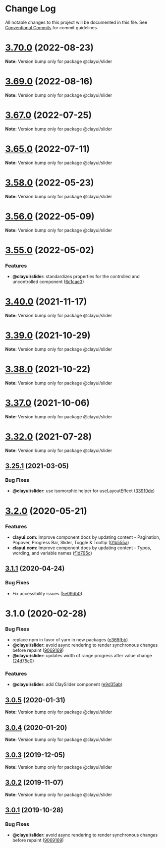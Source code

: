 # Change Log

All notable changes to this project will be documented in this file.
See [Conventional Commits](https://conventionalcommits.org) for commit guidelines.

# [3.70.0](https://github.com/liferay/clay/compare/v3.69.0...v3.70.0) (2022-08-23)

**Note:** Version bump only for package @clayui/slider

# [3.69.0](https://github.com/liferay/clay/compare/v3.68.0...v3.69.0) (2022-08-16)

**Note:** Version bump only for package @clayui/slider

# [3.67.0](https://github.com/liferay/clay/compare/v3.66.0...v3.67.0) (2022-07-25)

**Note:** Version bump only for package @clayui/slider

# [3.65.0](https://github.com/liferay/clay/compare/v3.64.0...v3.65.0) (2022-07-11)

**Note:** Version bump only for package @clayui/slider

# [3.58.0](https://github.com/liferay/clay/compare/v3.57.0...v3.58.0) (2022-05-23)

**Note:** Version bump only for package @clayui/slider

# [3.56.0](https://github.com/liferay/clay/compare/v3.55.0...v3.56.0) (2022-05-09)

**Note:** Version bump only for package @clayui/slider

# [3.55.0](https://github.com/liferay/clay/compare/v3.54.0...v3.55.0) (2022-05-02)

### Features

-   **@clayui/slider:** standardizes properties for the controlled and uncontrolled component ([6c1cae3](https://github.com/liferay/clay/commit/6c1cae3f2cf2192fbd5d1a20e0c76c8c7081fe8e))

# [3.40.0](https://github.com/liferay/clay/compare/v3.39.0...v3.40.0) (2021-11-17)

**Note:** Version bump only for package @clayui/slider

# [3.39.0](https://github.com/liferay/clay/compare/v3.38.0...v3.39.0) (2021-10-29)

**Note:** Version bump only for package @clayui/slider

# [3.38.0](https://github.com/liferay/clay/compare/v3.37.0...v3.38.0) (2021-10-22)

**Note:** Version bump only for package @clayui/slider

# [3.37.0](https://github.com/liferay/clay/compare/v3.36.0...v3.37.0) (2021-10-06)

**Note:** Version bump only for package @clayui/slider

# [3.32.0](https://github.com/liferay/clay/compare/v3.31.0...v3.32.0) (2021-07-28)

**Note:** Version bump only for package @clayui/slider

## [3.25.1](https://github.com/liferay/clay/compare/v3.25.0...v3.25.1) (2021-03-05)

### Bug Fixes

-   **@clayui/slider:** use isomorphic helper for useLayoutEffect ([33910de](https://github.com/liferay/clay/commit/33910dea1c6fcad8d1149d03d4c6ae92796123f1))

# [3.2.0](https://github.com/liferay/clay/compare/@clayui/slider@3.1.1...@clayui/slider@3.2.0) (2020-05-21)

### Features

-   **clayui.com:** Improve component docs by updating content - Pagination, Popover, Progress Bar, Slider, Toggle & Tooltip ([01b555a](https://github.com/liferay/clay/commit/01b555a))
-   **clayui.com:** Improve component docs by updating content - Typos, wording, and variable names ([f1d795c](https://github.com/liferay/clay/commit/f1d795c))

## [3.1.1](https://github.com/liferay/clay/compare/@clayui/slider@3.1.0...@clayui/slider@3.1.1) (2020-04-24)

### Bug Fixes

-   Fix accessibility issues ([5e09db0](https://github.com/liferay/clay/commit/5e09db0))

# 3.1.0 (2020-02-28)

### Bug Fixes

-   replace npm in favor of yarn in new packages ([e366fbb](https://github.com/liferay/clay/commit/e366fbb))
-   **@clayui/slider:** avoid async rendering to render synchronous changes before repaint ([9069169](https://github.com/liferay/clay/commit/9069169))
-   **@clayui/slider:** updates width of range progress after value change ([24d75c0](https://github.com/liferay/clay/commit/24d75c0))

### Features

-   **@clayui/slider:** add ClaySlider component ([e9d35ab](https://github.com/liferay/clay/commit/e9d35ab))

## [3.0.5](https://github.com/liferay/clay/tree/master/packages/clay-slider/compare/@clayui/slider@3.0.2...@clayui/slider@3.0.5) (2020-01-31)

**Note:** Version bump only for package @clayui/slider

## [3.0.4](https://github.com/liferay/clay/tree/master/packages/clay-slider/compare/@clayui/slider@3.0.2...@clayui/slider@3.0.4) (2020-01-20)

**Note:** Version bump only for package @clayui/slider

## [3.0.3](https://github.com/liferay/clay/tree/master/packages/clay-slider/compare/@clayui/slider@3.0.2...@clayui/slider@3.0.3) (2019-12-05)

**Note:** Version bump only for package @clayui/slider

## [3.0.2](https://github.com/liferay/clay/tree/master/packages/clay-slider/compare/@clayui/slider@3.0.1...@clayui/slider@3.0.2) (2019-11-07)

**Note:** Version bump only for package @clayui/slider

## [3.0.1](https://github.com/liferay/clay/tree/master/packages/clay-slider/compare/@clayui/slider@3.0.0...@clayui/slider@3.0.1) (2019-10-28)

### Bug Fixes

-   **@clayui/slider:** avoid async rendering to render synchronous changes before repaint ([9069169](https://github.com/liferay/clay/commit/9069169))
